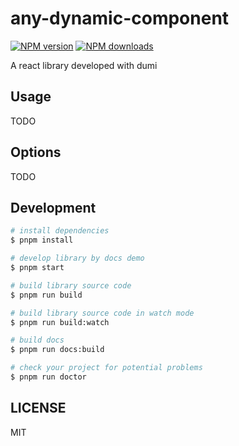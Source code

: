 # any-dynamic-component

[![NPM version](https://img.shields.io/npm/v/any-dynamic-component.svg?style=flat)](https://npmjs.org/package/any-dynamic-component)
[![NPM downloads](http://img.shields.io/npm/dm/any-dynamic-component.svg?style=flat)](https://npmjs.org/package/any-dynamic-component)

A react library developed with dumi

## Usage

TODO

## Options

TODO

## Development

```bash
# install dependencies
$ pnpm install

# develop library by docs demo
$ pnpm start

# build library source code
$ pnpm run build

# build library source code in watch mode
$ pnpm run build:watch

# build docs
$ pnpm run docs:build

# check your project for potential problems
$ pnpm run doctor
```

## LICENSE

MIT
